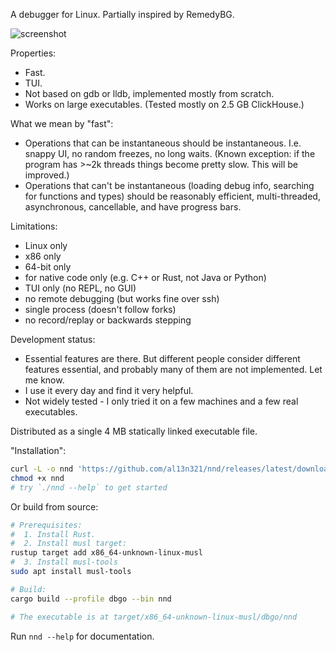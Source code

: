 A debugger for Linux. Partially inspired by RemedyBG.

![screenshot](https://github.com/user-attachments/assets/e0b03f1e-c1d1-4e38-a992-2ace7321bb75)

Properties:
 * Fast.
 * TUI.
 * Not based on gdb or lldb, implemented mostly from scratch.
 * Works on large executables. (Tested mostly on 2.5 GB ClickHouse.)

What we mean by "fast":
 * Operations that can be instantaneous should be instantaneous. I.e. snappy UI, no random freezes, no long waits.
   (Known exception: if the program has >~2k threads things become pretty slow. This will be improved.)
 * Operations that can't be instantaneous (loading debug info, searching for functions and types) should be reasonably efficient, multi-threaded, asynchronous, cancellable, and have progress bars.

Limitations:
 * Linux only
 * x86 only
 * 64-bit only
 * for native code only (e.g. C++ or Rust, not Java or Python)
 * TUI only (no REPL, no GUI)
 * no remote debugging (but works fine over ssh)
 * single process (doesn't follow forks)
 * no record/replay or backwards stepping

Development status:
 * Essential features are there. But different people consider different features essential, and probably many of them are not implemented. Let me know.
 * I use it every day and find it very helpful.
 * Not widely tested - I only tried it on a few machines and a few real executables.

Distributed as a single 4 MB statically linked executable file.

"Installation":
```bash
curl -L -o nnd 'https://github.com/al13n321/nnd/releases/latest/download/nnd'
chmod +x nnd
# try `./nnd --help` to get started
```

Or build from source:
```bash
# Prerequisites:
#  1. Install Rust.
#  2. Install musl target:
rustup target add x86_64-unknown-linux-musl
#  3. Install musl-tools
sudo apt install musl-tools

# Build:
cargo build --profile dbgo --bin nnd

# The executable is at target/x86_64-unknown-linux-musl/dbgo/nnd
```

Run `nnd --help` for documentation.
